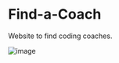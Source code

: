 # Find-a-Coach
Website to find coding coaches.

![image](https://github.com/poissonfou/Find-a-Coach/assets/102704201/3d22ac29-f8c5-49db-8204-c9819371cd99)

